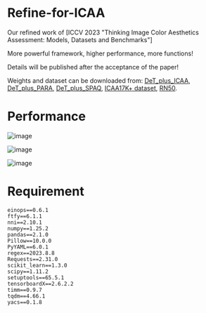 # Refine-for-ICAA
Our refined work of [ICCV 2023 "Thinking Image Color Aesthetics Assessment: Models, Datasets and Benchmarks"]

More powerful framework, higher performance, more functions!

Details will be published after the acceptance of the paper!

Weights and dataset can be downloaded from: 
[DeT_plus_ICAA](https://mega.nz/file/I1UjlYoD#fKkLdtubl5OXpQQXB37_OOy0A9kw8HpuQwW_x80MU-s),
[DeT_plus_PARA](https://mega.nz/file/Mp82UKoI#7a4ik8jFBLnQewE0-bPNg5rz1F6-XMOp1WSXw_FG3XQ),
[DeT_plus_SPAQ](https://mega.nz/file/Z9tUVJKI#HqgW77gxdtHF6QG5GfnLA31druLONw9IFlsvY3w4W_Q),
[ICAA17K+ dataset](https://mega.nz/file/V8kwgLaD#ty6IG7gyQduanfd1ViloZVlREq18e0MuWwqCnvTMtiM),
[RN50]([https://mega.nz/file/V8kwgLaD#ty6IG7gyQduanfd1ViloZVlREq18e0MuWwqCnvTMtiM](https://mega.nz/file/9sUAzZIZ#Cu4C5QamEn41abU6yz_39IN0by-qIuMkRmh4YFBTy8I)).

# Performance

![image](https://github.com/woshidandan/DeT-Plus/assets/15050507/7269c1a4-8381-4b79-94e8-b9df5340f994)

![image](https://github.com/woshidandan/DeT-Plus/assets/15050507/589cfcaf-05c9-4af5-9083-87aae294e9ca)

![image](https://github.com/woshidandan/DeT-Plus/assets/15050507/81db22d9-6319-4da8-8708-0b96188e854a)

# Requirement
```
einops==0.6.1
ftfy==6.1.1
nni==2.10.1
numpy==1.25.2
pandas==2.1.0
Pillow==10.0.0
PyYAML==6.0.1
regex==2023.8.8
Requests==2.31.0
scikit_learn==1.3.0
scipy==1.11.2
setuptools==65.5.1
tensorboardX==2.6.2.2
timm==0.9.7
tqdm==4.66.1
yacs==0.1.8
```
